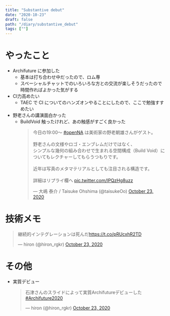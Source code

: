 ```yaml
---
title: "Substantive debut"
date: "2020-10-23"
draft: false
path: "/diary/substantive_debut"
tags: [""]
---
```


# やったこと

- Archifuture に参加した
  - 基本は打ち合わせ中だったので、ロム専
  - スペーシャルチャットでのいろいろな方との交流が楽しそうだったので時間作ればよかった気がする
- CI力高めたい
  - TAEC で CI についてのハンズオンやることにしたので、ここで勉強すすめたい
- 野老さんの講演面白かった
  - BuildVoid 触ったけれど、あの触感がすごく良かった
    <blockquote class="twitter-tweet"><p lang="ja" dir="ltr">今日の19:00〜 <a href="https://twitter.com/hashtag/openNA?src=hash&amp;ref_src=twsrc%5Etfw">#openNA</a> は美術家の野老朝雄さんがゲスト。<br><br>野老さんの文様やロゴ・エンブレムだけではなく、<br>シンプルな幾何の組み合わせで生まれる空間構成（Build Void）についてもレクチャーしてもらうつもりです。<br><br>近年は写真のメタマテリアルとしても注目される構造です。<br><br>詳細はリプライ欄へ <a href="https://t.co/lPQzHg8uzz">pic.twitter.com/lPQzHg8uzz</a></p>&mdash; 大嶋 泰介 / Taisuke Ohshima (@taisukeOo) <a href="https://twitter.com/taisukeOo/status/1319454612118663169?ref_src=twsrc%5Etfw">October 23, 2020</a></blockquote> <script async src="https://platform.twitter.com/widgets.js" charset="utf-8"></script>

# 技術メモ

<blockquote class="twitter-tweet"><p lang="ja" dir="ltr">継続的インテグレーションは死んだ<a href="https://t.co/pRUcxhR2TD">https://t.co/pRUcxhR2TD</a></p>&mdash; hiron (@hiron_rgkr) <a href="https://twitter.com/hiron_rgkr/status/1319633925061242880?ref_src=twsrc%5Etfw">October 23, 2020</a></blockquote> <script async src="https://platform.twitter.com/widgets.js" charset="utf-8"></script>

# その他

- 実質デビュー
  <blockquote class="twitter-tweet"><p lang="ja" dir="ltr">石津さんのスライドによって実質Archifutureデビューした<a href="https://twitter.com/hashtag/Archifuture2020?src=hash&amp;ref_src=twsrc%5Etfw">#Archifuture2020</a></p>&mdash; hiron (@hiron_rgkr) <a href="https://twitter.com/hiron_rgkr/status/1319491777888350212?ref_src=twsrc%5Etfw">October 23, 2020</a></blockquote> <script async src="https://platform.twitter.com/widgets.js" charset="utf-8"></script>
